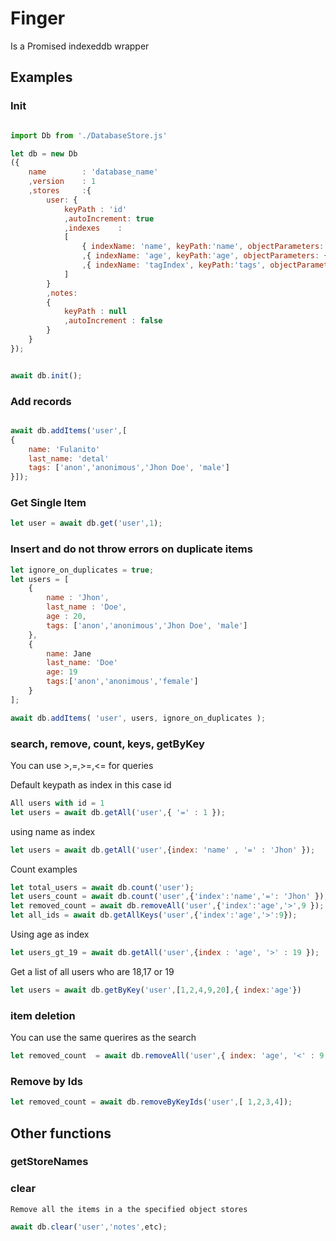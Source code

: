 # Finger

Is a Promised indexeddb wrapper

## Examples

### Init


```javascript

import Db from './DatabaseStore.js'

let db = new Db
({
	name		: 'database_name'
	,version	: 1
	,stores		:{
		user: {
			keyPath	: 'id'
			,autoIncrement: true
			,indexes	:
			[
				{ indexName: 'name', keyPath:'name', objectParameters: { unique : false, multiEntry: false, locale: 'auto'  } }
				,{ indexName: 'age', keyPath:'age', objectParameters: { unique : false, multiEntry: false, locale: 'auto'  } }
				,{ indexName: 'tagIndex', keyPath:'tags', objectParameters: { unique : false, multiEntry: true , locale: 'auto'  } }
			]
		}
		,notes:
		{
			keyPath : null
			,autoIncrement : false
		}
	}
});


await db.init();
```

### Add records

```javascript

await db.addItems('user',[
{
	name: 'Fulanito'
	last_name: 'detal'
	tags: ['anon','anonimous','Jhon Doe', 'male']
}]);
```
### Get Single Item
```javascript
let user = await db.get('user',1);

```

### Insert and do not throw errors on duplicate items

```javascript
let ignore_on_duplicates = true;
let users = [
	{
		name : 'Jhon',
		last_name : 'Doe',
		age : 20,
		tags: ['anon','anonimous','Jhon Doe', 'male']
	},
	{
		name: Jane
		last_name: 'Doe'
		age: 19
		tags:['anon','anonimous','female']
	}
];

await db.addItems( 'user', users, ignore_on_duplicates );
```

### search, remove, count, keys, getByKey

You can use >,=,>=,<= for queries

Default keypath as index in this case id
```javascript
All users with id = 1
let users = await db.getAll('user',{ '=' : 1 });
```
using name as index

```javascript
let users = await db.getAll('user',{index: 'name' , '=' : 'Jhon' });
```

Count examples
```javascript
let total_users = await db.count('user');
let users_count = await db.count('user',{'index':'name','=': 'Jhon' });
let removed_count = await db.removeAll('user',{'index':'age','>',9 });
let all_ids = await db.getAllKeys('user',{'index':'age','>':9});
```

Using age as index

```javascript
let users_gt_19 = await db.getAll('user',{index : 'age', '>' : 19 });
```

Get a list of all users who are 18,17 or 19

```javascript
let users = await db.getByKey('user',[1,2,4,9,20],{ index:'age'})

```


### item deletion

You can use the same querires as the search

```javascript
let removed_count  = await db.removeAll('user',{ index: 'age', '<' : 9 });
```

### Remove by Ids

```javascript
let removed_count = await db.removeByKeyIds('user',[ 1,2,3,4]);

```

## Other functions
### getStoreNames
### clear
	Remove all the items in a the specified object stores

```javascript
await db.clear('user','notes',etc);
```
